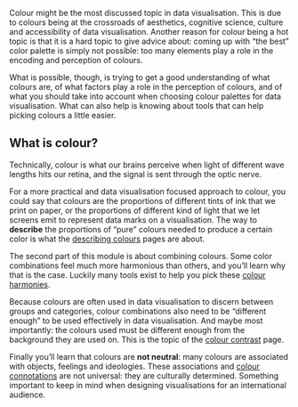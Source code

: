 Colour might be the most discussed topic in data visualisation. This is due to colours being at the crossroads of aesthetics, cognitive science, culture and accessibility of data visualisation. Another reason for colour being a hot topic is that it is a hard topic to give advice about: coming up with “the best” color palette is simply not possible: too many elements play a role in the encoding and perception of colours.

What is possible, though, is trying to get a good understanding of what colours are, of what factors play a role in the perception of colours, and of what you should take into account when choosing colour palettes for data visualisation. What can also help is knowing about tools  that can help picking colours a little easier.

## What is colour?

Technically, colour is what our brains perceive when light of different wave lengths hits our retina, and the signal is sent through the optic nerve.

For a more practical and data visualisation focused approach to colour, you could say that colours are the proportions of different tints of ink that we print on paper, or the proportions of different kind of light that we let screens emit to represent data marks on a visualisation. The way to **describe** the proportions of “pure” colours needed to produce a certain color is what the <span class='internal-link'>[describing colours](tag/describing-colours)</span> pages are about.

The second part of this module is about combining colours. Some color combinations feel much more harmonious than others, and you’ll learn why that is the case. Luckily many tools exist to help you pick these <span class='internal-link'>[colour harmonies](colour-harmonies)</span>.

Because colours are often used in data visualisation to discern between groups and categories, colour combinations also need to be “different enough” to be used effectively in data visualisation. And maybe most importantly: the colours used must be different enough from the background they are used on. This is the topic of the <span class='internal-link'>[colour contrast](colour-contrast)</span> page.

Finally you’ll learn that colours are **not neutral**: many colours are associated with objects, feelings and ideologies. These associations and <span class='internal-link'>[colour connotations](colour-connotations)</span> are not universal: they are culturally determined. Something important to keep in mind when designing visualisations for an international audience.